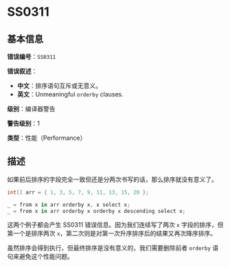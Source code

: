 ﻿# SS0311
## 基本信息

**错误编号**：`SS0311`

**错误叙述**：

* **中文**：排序语句互斥或无意义。
* **英文**：Unmeaningful `orderby` clauses.

**级别**：编译器警告

**警告级别**：1

**类型**：性能（Performance）

## 描述

如果前后排序的字段完全一致但还是分两次书写的话，那么排序就没有意义了。

```csharp
int[] arr = { 1, 3, 5, 7, 9, 11, 13, 15, 20 };

_ = from x in arr orderby x, x select x;
_ = from x in arr orderby x orderby x descending select x;
```

这两个例子都会产生 SS0311 错误信息。因为我们连续写了两次 `x` 字段的排序，但第一个是排序两次 `x`，第二次则是对第一次升序排序后的结果又再次降序排序。

虽然排序会得到执行，但最终排序是没有意义的，我们需要删除前者 `orderby` 语句来避免这个性能问题。

